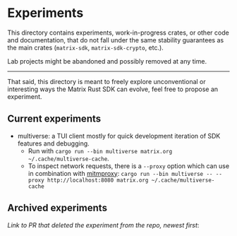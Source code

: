 # Experiments

This directory contains experiments, work-in-progress crates, or other code and documentation, that
do not fall under the same stability guarantees as the main crates (`matrix-sdk`,
`matrix-sdk-crypto`, etc.).

Lab projects might be abandoned and possibly removed at any time.

---

That said, this directory is meant to freely explore unconventional or interesting ways the Matrix
Rust SDK can evolve, feel free to propose an experiment.

## Current experiments

- multiverse: a TUI client mostly for quick development iteration of SDK features and debugging.
  - Run with `cargo run --bin multiverse matrix.org ~/.cache/multiverse-cache`.
  - To inspect network requests, there is a `--proxy` option which can use in
    combination with [mitmproxy](https://www.mitmproxy.org/):
    `cargo run --bin multiverse -- --proxy http://localhost:8080 matrix.org ~/.cache/multiverse-cache`

## Archived experiments

_Link to PR that deleted the experiment from the repo, newest first_:
